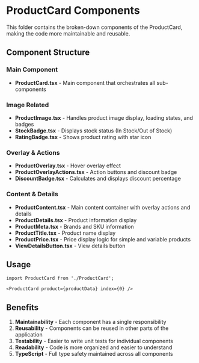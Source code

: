 # ProductCard Components

This folder contains the broken-down components of the ProductCard, making the code more maintainable and reusable.

## Component Structure

### Main Component
- **ProductCard.tsx** - Main component that orchestrates all sub-components

### Image Related
- **ProductImage.tsx** - Handles product image display, loading states, and badges
- **StockBadge.tsx** - Displays stock status (In Stock/Out of Stock)
- **RatingBadge.tsx** - Shows product rating with star icon

### Overlay & Actions
- **ProductOverlay.tsx** - Hover overlay effect
- **ProductOverlayActions.tsx** - Action buttons and discount badge
- **DiscountBadge.tsx** - Calculates and displays discount percentage

### Content & Details
- **ProductContent.tsx** - Main content container with overlay actions and details
- **ProductDetails.tsx** - Product information display
- **ProductMeta.tsx** - Brands and SKU information
- **ProductTitle.tsx** - Product name display
- **ProductPrice.tsx** - Price display logic for simple and variable products
- **ViewDetailsButton.tsx** - View details button

## Usage

```tsx
import ProductCard from './ProductCard';

<ProductCard product={productData} index={0} />
```

## Benefits

1. **Maintainability** - Each component has a single responsibility
2. **Reusability** - Components can be reused in other parts of the application
3. **Testability** - Easier to write unit tests for individual components
4. **Readability** - Code is more organized and easier to understand
5. **TypeScript** - Full type safety maintained across all components
